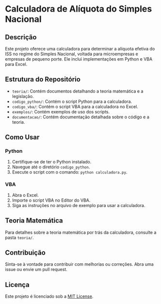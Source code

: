 # Calculadora de Alíquota do Simples Nacional

## Descrição

Este projeto oferece uma calculadora para determinar a alíquota efetiva do ISS no regime do Simples Nacional, voltada para microempresas e empresas de pequeno porte. Ele inclui implementações em Python e VBA para Excel.

## Estrutura do Repositório

- `teoria/`: Contém documentos detalhando a teoria matemática e a legislação.
- `codigo_python/`: Contém o script Python para a calculadora.
- `codigo_vba/`: Contém o script VBA para a calculadora no Excel.
- `exemplos/`: Contém exemplos de uso dos scripts.
- `documentacao/`: Contém documentação detalhada sobre o código e a teoria.

## Como Usar

### Python

1. Certifique-se de ter o Python instalado.
2. Navegue até o diretório `codigo_python`.
3. Execute o script com o comando: `python calculadora.py`.

### VBA

1. Abra o Excel.
2. Importe o script VBA no Editor do VBA.
3. Siga as instruções no arquivo de exemplo para usar a calculadora.

## Teoria Matemática

Para detalhes sobre a teoria matemática por trás da calculadora, consulte a pasta `teoria/`.

## Contribuição

Sinta-se à vontade para contribuir com melhorias ou correções. Abra uma issue ou envie um pull request.

## Licença

Este projeto é licenciado sob a [MIT License](LICENSE).
